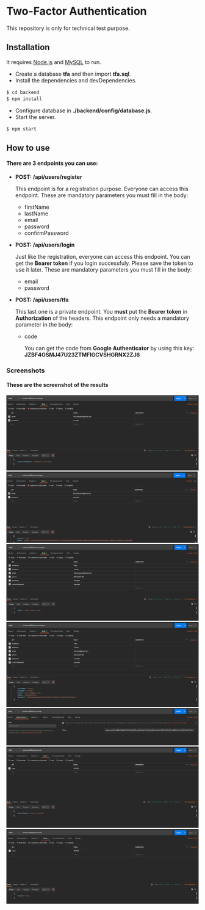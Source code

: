 # Two-Factor Authentication

This repository is only for technical test purpose. 


## Installation

It requires [Node.js](https://nodejs.org/) and [MySQL](https://mysql.com/) to run.
* Create a database __tfa__ and then import __tfa.sql__.
* Install the dependencies and devDependencies.

```sh
$ cd backend
$ npm install
```

* Configure database in __./backend/config/database.js__.
* Start the server.
```sh
$ npm start
```

## How to use
#### There are 3 endpoints you can use:

* __POST: /api/users/register__

    This endpoint is for a registration purpose. Everyone can access this endpoint. 
These are mandatory parameters you must fill in the body:
  + firstName
  + lastName
  + email
  + password
  + confirmPassword


* __POST: /api/users/login__

    Just like the registration, everyone can access this endpoint. You can get the __Bearer token__ if you login successfuly. 
Please save the token to use it later.
These are mandatory parameters you must fill in the body:
  + email
  + password


* __POST: /api/users/tfa__

    This last one is a private endpoint. You __must__ put the __Bearer token__ in __Authorization__ of the headers.
This endpoint only needs a mandatory parameter in the body:
  + code

    You can get the code from __Google Authenticator__ by using this key: __JZBF4OSMJ47U23ZTMFIGCVSHGRNX2ZJ6__ 


### Screenshots
#### These are the screenshot of the results
![alt text](https://github.com/ffauzann/tfa/blob/master/screenshots/login-failed.png)
![alt text](https://github.com/ffauzann/tfa/blob/master/screenshots/login-success.png?raw=true)
![alt text](https://github.com/ffauzann/tfa/blob/master/screenshots/register-failed.png?raw=true)
![alt text](https://github.com/ffauzann/tfa/blob/master/screenshots/register-success.png?raw=true)
![alt text](https://github.com/ffauzann/tfa/blob/master/screenshots/tfa-authorization.png?raw=true)
![alt text](https://github.com/ffauzann/tfa/blob/master/screenshots/tfa-failed.png?raw=true)
![alt text](https://github.com/ffauzann/tfa/blob/master/screenshots/tfa-success.png?raw=true)